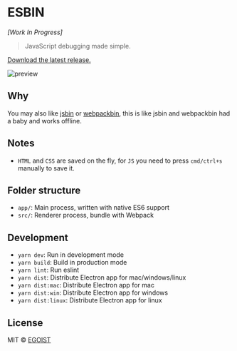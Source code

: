 # ESBIN

*[Work In Progress]*

> JavaScript debugging made simple.

[Download the latest release.](https://github.com/egoist/esbin/releases)

<img src="https://ooo.0o0.ooo/2017/03/16/58ca56390afd4.png" alt="preview" />

## Why

You may also like [jsbin](https://jsbin.com) or [webpackbin](http://webpackbin.com), this is like jsbin and webpackbin had a baby and works offline.

## Notes

- `HTML` and `CSS` are saved on the fly, for `JS` you need to press `cmd/ctrl+s` manually to save it.

## Folder structure

- `app/`: Main process, written with native ES6 support
- `src/`: Renderer process, bundle with Webpack

## Development

- `yarn dev`: Run in development mode
- `yarn build`: Build in production mode
- `yarn lint`: Run eslint
- `yarn dist`: Distribute Electron app for mac/windows/linux
- `yarn dist:mac`: Distribute Electron app for mac
- `yarn dist:win`: Distribute Electron app for windows
- `yarn dist:linux`: Distribute Electron app for linux

## License

MIT &copy; [EGOIST](https://github.com/egoist)
